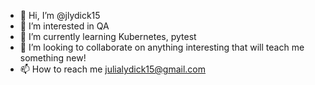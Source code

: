 - 👋 Hi, I’m @jlydick15
- 👀 I’m interested in QA
- 🌱 I’m currently learning Kubernetes, pytest
- 💞️ I’m looking to collaborate on anything interesting that will teach me something new!
- 📫 How to reach me julialydick15@gmail.com

<!---
jlydick15/jlydick15 is a ✨ special ✨ repository because its `README.md` (this file) appears on your GitHub profile.
You can click the Preview link to take a look at your changes.
--->
